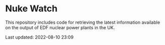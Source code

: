# Nuke Watch

This repository includes code for retrieving the latest information available on the output of EDF nuclear power plants in the UK.

Last updated: 2022-08-10 23:09